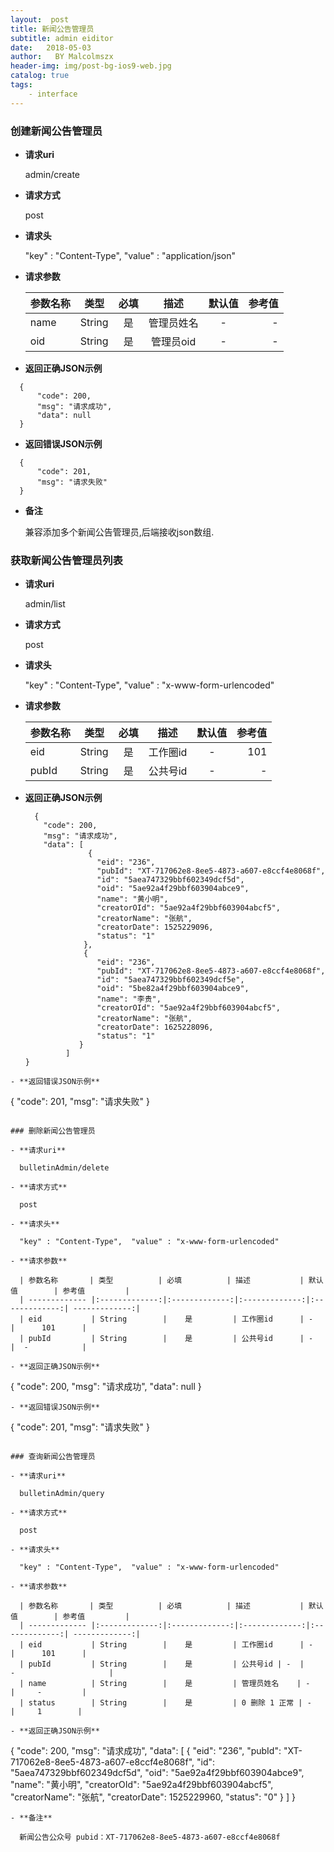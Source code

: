 ```yaml
---
layout:  post
title: 新闻公告管理员
subtitle: admin eiditor
date:   2018-05-03
author:   BY Malcolmszx
header-img: img/post-bg-ios9-web.jpg
catalog: true
tags:
    - interface
---
```


### 创建新闻公告管理员

- **请求uri**

  admin/create

- **请求方式**

  post

- **请求头**

  "key" : "Content-Type",  "value" : "application/json"

- **请求参数**

  | 参数名称       | 类型          | 必填          | 描述           | 默认值        | 参考值         |
  | ------------- |:-------------:|:-------------:|:-------------:|:-------------:| -------------:|
  | name          | String        |    是         | 管理员姓名     | -            |     -         |
  | oid           | String        |    是         | 管理员oid      | -            |     -         |

- **返回正确JSON示例**
```
  {
      "code": 200,
      "msg": "请求成功",
      "data": null
  }
  ```
- **返回错误JSON示例**
```
  {
      "code": 201,
      "msg": "请求失败"
  }
```
- **备注**

  兼容添加多个新闻公告管理员,后端接收json数组.

### 获取新闻公告管理员列表

- **请求uri**

  admin/list

- **请求方式**

  post

- **请求头**

  "key" : "Content-Type",  "value" : "x-www-form-urlencoded"

- **请求参数**

  | 参数名称       | 类型          | 必填          | 描述           | 默认值        | 参考值         |
  | ------------- |:-------------:|:-------------:|:-------------:|:-------------:| -------------:|
  | eid           | String        |    是         | 工作圈id      | -             |      101      |
  | pubId         | String        |    是         | 公共号id      | -             |-              |

- **返回正确JSON示例**
  ```
    {
      "code": 200,
      "msg": "请求成功",
      "data": [
                {
                  "eid": "236",
                  "pubId": "XT-717062e8-8ee5-4873-a607-e8ccf4e8068f",
                  "id": "5aea747329bbf602349dcf5d",
                  "oid": "5ae92a4f29bbf603904abce9",
                  "name": "黄小明",
                  "creatorOId": "5ae92a4f29bbf603904abcf5",
                  "creatorName": "张航",
                  "creatorDate": 1525229096,
                  "status": "1"
               },
               {
                  "eid": "236",
                  "pubId": "XT-717062e8-8ee5-4873-a607-e8ccf4e8068f",
                  "id": "5aea747329bbf602349dcf5e",
                  "oid": "5be82a4f29bbf603904abce9",
                  "name": "李贵",
                  "creatorOId": "5ae92a4f29bbf603904abcf5",
                  "creatorName": "张航",
                  "creatorDate": 1625228096,
                  "status": "1"
              }
           ]
  }
```
- **返回错误JSON示例**
```
  {
      "code": 201,
      "msg": "请求失败"
  }
```  

### 删除新闻公告管理员

- **请求uri**

  bulletinAdmin/delete

- **请求方式**

  post

- **请求头**

  "key" : "Content-Type",  "value" : "x-www-form-urlencoded"

- **请求参数**

  | 参数名称       | 类型          | 必填          | 描述           | 默认值        | 参考值         |
  | ------------- |:-------------:|:-------------:|:-------------:|:-------------:| -------------:|
  | eid           | String        |    是         | 工作圈id      | -             |      101      |
  | pubId         | String        |    是         | 公共号id      | -             |  -            |

- **返回正确JSON示例**
```
  {
      "code": 200,
      "msg": "请求成功",
      "data": null
  }
```
- **返回错误JSON示例**
```
  {
      "code": 201,
      "msg": "请求失败"
  }
```

### 查询新闻公告管理员

- **请求uri**

  bulletinAdmin/query

- **请求方式**

  post

- **请求头**

  "key" : "Content-Type",  "value" : "x-www-form-urlencoded"

- **请求参数**

  | 参数名称       | 类型          | 必填          | 描述           | 默认值        | 参考值         |
  | ------------- |:-------------:|:-------------:|:-------------:|:-------------:| -------------:|
  | eid           | String        |    是         | 工作圈id      | -             |      101      |
  | pubId         | String        |    是         | 公共号id | -  |         -                     |
  | name          | String        |    是         | 管理员姓名    | -            |     -         |
  | status        | String        |    是         | 0 删除 1 正常 | -            |     1        |

- **返回正确JSON示例**
```
  {
    "code": 200,
    "msg": "请求成功",
    "data": [
              {
                  "eid": "236",
                  "pubId": "XT-717062e8-8ee5-4873-a607-e8ccf4e8068f",
                  "id": "5aea747329bbf602349dcf5d",
                  "oid": "5ae92a4f29bbf603904abce9",
                  "name": "黄小明",
                  "creatorOId": "5ae92a4f29bbf603904abcf5",
                  "creatorName": "张航",
                  "creatorDate": 1525229960,
                   "status": "0"
             }
           ]
  }
```
- **备注**

  新闻公告公众号 pubid：XT-717062e8-8ee5-4873-a607-e8ccf4e8068f
